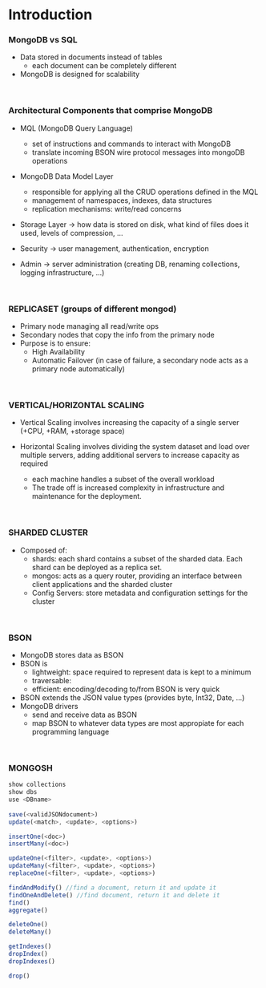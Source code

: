 # Introduction

### MongoDB vs SQL
- Data stored in documents instead of tables
    - each document can be completely different
- MongoDB is designed for scalability

<br>

### Architectural Components that comprise MongoDB
- MQL (MongoDB Query Language)
    - set of instructions and commands to interact with MongoDB
    - translate incoming BSON wire protocol messages into mongoDB operations

- MongoDB Data Model Layer 	
    - responsible for applying all the CRUD operations defined in the MQL
    - management of namespaces, indexes, data structures
	- replication mechanisms: write/read concerns

- Storage Layer -> how data is stored on disk, what kind of files does it used, levels of compression, ...

- Security	-> user management, authentication, encryption

- Admin	-> server administration (creating DB, renaming collections, logging infrastructure, ...)


<br>


### REPLICASET (groups of different mongod)
- Primary node managing all read/write ops
- Secondary nodes that copy the info from the primary node
- Purpose is to ensure:
    - High Availability
	- Automatic Failover (in case of failure, a secondary node acts as a primary node automatically)


<br>


### VERTICAL/HORIZONTAL SCALING
- Vertical Scaling involves increasing the capacity of a single server (+CPU, +RAM, +storage space)

- Horizontal Scaling involves dividing the system dataset and load over multiple servers, adding additional servers to increase capacity as required
    - each machine handles a subset of the overall workload
	- The trade off is increased complexity in infrastructure and maintenance for the deployment.


<br>


### SHARDED CLUSTER
- Composed of:
	- shards: each shard contains a subset of the sharded data. Each shard can be deployed as a replica set.
	- mongos: acts as a query router, providing an interface between client applications and the sharded cluster
	- Config Servers: store metadata and configuration settings for the cluster


<br>


### BSON
- MongoDB stores data as BSON
- BSON is
	- lightweight: space required to represent data is kept to a minimum
	- traversable:
	- efficient: encoding/decoding to/from BSON is very quick
- BSON extends the JSON value types (provides byte, Int32, Date, ...)
- MongoDB drivers
	- send and receive data as BSON
	- map BSON to whatever data types are most appropiate for each programming language


<br>


### MONGOSH
```js
show collections
show dbs
use <DBname>
	
save(<validJSONdocument>)
update(<match>, <update>, <options>)

insertOne(<doc>)
insertMany(<doc>)

updateOne(<filter>, <update>, <options>)
updateMany(<filter>, <update>, <options>)
replaceOne(<filter>, <update>, <options>)

findAndModify() //find a document, return it and update it
findOneAndDelete() //find document, return it and delete it
find()
aggregate()

deleteOne()
deleteMany()

getIndexes()
dropIndex()
dropIndexes()

drop()
```